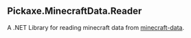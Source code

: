 ## Pickaxe.MinecraftData.Reader

A .NET Library for reading minecraft data from [minecraft-data](https://github.com/PrismarineJS/minecraft-data).